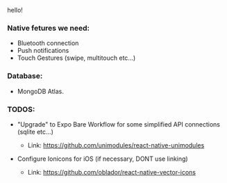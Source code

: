 hello!

### Native fetures we need:

- Bluetooth connection
- Push notifications
- Touch Gestures (swipe, multitouch etc...)

### Database:

- MongoDB Atlas.

### TODOS:

- "Upgrade" to Expo Bare Workflow for some simplified API connections (sqlite etc...)

  - Link: https://github.com/unimodules/react-native-unimodules

- Configure Ionicons for iOS (if necessary, DONT use linking)
  - Link: https://github.com/oblador/react-native-vector-icons

